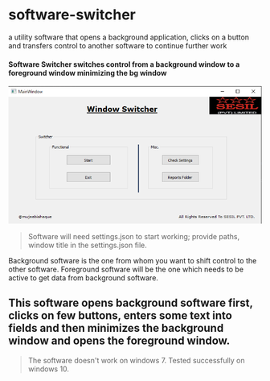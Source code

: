 # software-switcher

a utility software that opens a background application, clicks on a button and transfers control to another software to continue further work


#### Software Switcher switches control from a background window to a foreground window minimizing the bg window

![Software Interface](https://github.com/mujeebishaque/software-switcher/blob/master/snapshot.png)


> Software will need settings.json to start working; provide paths, window title in the settings.json file.

Background software is the one from whom you want to shift control to the other software. Foreground software will be the one which needs to be active to get data from background software.


This software opens background software first, clicks on few buttons, enters some text into fields and then minimizes the background window and opens the foreground window.
--

> The software doesn't work on windows 7. Tested successfully on windows 10.
